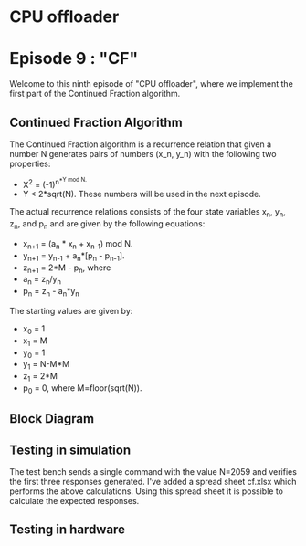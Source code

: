 # CPU offloader
# Episode 9 : "CF"

Welcome to this ninth episode of "CPU offloader", where we implement
the first part of the Continued Fraction algorithm.

## Continued Fraction Algorithm

The Continued Fraction algorithm is a recurrence relation that given a number N
generates pairs of numbers (x\_n, y\_n) with the following two properties:
* X<sup>2</sup> = (-1)<sup>n<sup>\*Y mod N.
* Y < 2\*sqrt(N).
These numbers will be used in the next episode.

The actual recurrence relations consists of the four state variables x<sub>n</sub>,
y<sub>n</sub>, z<sub>n</sub>, and p<sub>n</sub> and are given by the following equations:
* x<sub>n+1</sub> = (a<sub>n</sub> \* x<sub>n</sub> + x<sub>n-1</sub>) mod N.
* y<sub>n+1</sub> = y<sub>n-1</sub> + a<sub>n</sub>\*[p<sub>n</sub> - p<sub>n-1</sub>].
* z<sub>n+1</sub> = 2\*M - p<sub>n</sub>,
where 
* a<sub>n</sub> = z<sub>n</sub>/y<sub>n</sub>
* p<sub>n</sub> = z<sub>n</sub> - a<sub>n</sub>\*y<sub>n</sub>

The starting values are given by:
* x<sub>0</sub> = 1
* x<sub>1</sub> = M
* y<sub>0</sub> = 1
* y<sub>1</sub> = N-M\*M
* z<sub>1</sub> = 2\*M
* p<sub>0</sub> = 0,
where M=floor(sqrt(N)).

## Block Diagram

## Testing in simulation
The test bench sends a single command with the value N=2059 and verifies the
first three responses generated.
I've added a spread sheet cf.xlsx which performs the above calculations. Using
this spread sheet it is possible to calculate the expected responses.

## Testing in hardware

